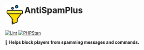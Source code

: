 <h1>AntiSpamPlus<img src="assets/images/icon.png" height="64" width="64" align="left"></img></h1><br/>

[![Lint](https://poggit.pmmp.io/ci.shield/David-pm-pl/AntiSpamPlus/AntiSpamPlus)](https://poggit.pmmp.io/ci/David-pm-pl/AntiSpamPlus/AntiSpamPlus)
[![PHPStan](https://github.com/david-pm-pl/AntiSpamPlus/actions/workflows/php.yml/badge.svg)](https://github.com/david-pm-pl/AntiSpamPlus/actions/workflows/php.yml/badge.svg)

🚫 **Helps block players from spamming messages and commands.**
